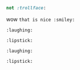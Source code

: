 ``` ruby
not :trollface:
```

wow `that is nice :smiley:`

`:laughing:`

`:lipstick:`

```
:laughing:
```

```
:lipstick:
```
